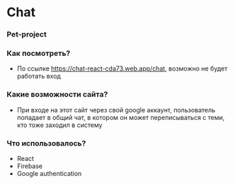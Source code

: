 # Chat

### Pet-project

### Как посмотреть?
* По ссылке https://chat-react-cda73.web.app/chat, возможно не будет работать вход

### Какие возможности сайта?
* При входе на этот сайт через свой google аккаунт, пользователь попадает в общий чат, в котором он может переписываться с теми, кто тоже заходил в систему

### Что использовалось?
* React
* Firebase
* Google authentication
